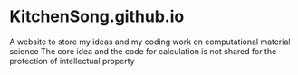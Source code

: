KitchenSong.github.io
=====================

A website to store my ideas and my coding work on computational material science
The core idea and the code for calculation is not shared for the protection of intellectual property
